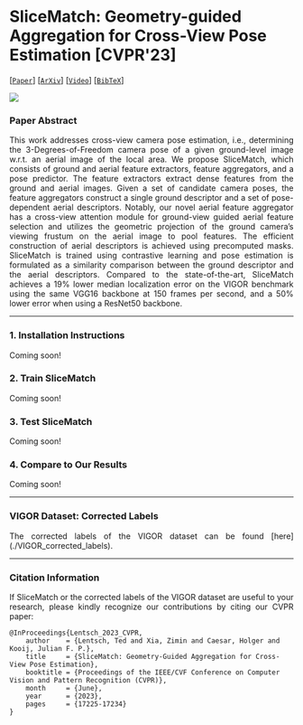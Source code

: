 # SliceMatch: Geometry-guided Aggregation for Cross-View Pose Estimation [CVPR'23]



[[`Paper`](https://openaccess.thecvf.com/content/CVPR2023/html/Lentsch_SliceMatch_Geometry-Guided_Aggregation_for_Cross-View_Pose_Estimation_CVPR_2023_paper.html)] [[`ArXiv`](https://arxiv.org/abs/2211.14651)] [[`Video`](https://www.youtube.com/watch?v=gql1dkQQNrA)] [[`BibTeX`](#citation-information)]



![](README_data/poster.png)



### Paper Abstract
<p align="justify">
This work addresses cross-view camera pose estimation, i.e., determining the 3-Degrees-of-Freedom camera pose of a given ground-level image w.r.t. an aerial image of the local area. We     propose SliceMatch, which consists of ground and aerial feature extractors, feature aggregators, and a pose predictor. The feature extractors extract dense features from the ground and aerial images. Given a set of candidate camera poses, the feature aggregators construct a single ground descriptor and a set of pose-dependent aerial descriptors. Notably, our novel aerial feature aggregator has a cross-view attention module for ground-view guided aerial feature selection and utilizes the geometric projection of the ground camera’s viewing frustum on the aerial image to pool features. The efficient construction of aerial descriptors is achieved using precomputed masks. SliceMatch is trained using contrastive learning and pose estimation is formulated as a similarity comparison between the ground descriptor and the aerial descriptors. Compared to the state-of-the-art, SliceMatch achieves a 19% lower median localization error on the VIGOR benchmark using the same VGG16 backbone at 150 frames per second, and a 50% lower error when using a ResNet50 backbone.
</p>



---



### 1. Installation Instructions
<p align="justify">
Coming soon!
</p>



### 2. Train SliceMatch
<p align="justify">
Coming soon!
</p>



### 3. Test SliceMatch
<p align="justify">
Coming soon!
</p>



### 4. Compare to Our Results
<p align="justify">
Coming soon!
</p>



---



### VIGOR Dataset: Corrected Labels
<p align="justify">
The corrected labels of the VIGOR dataset can be found [here](./VIGOR_corrected_labels).
</p>



---



### Citation Information
<p align="justify">
If SliceMatch or the corrected labels of the VIGOR dataset are useful to your research, please kindly recognize our contributions by citing our CVPR paper:
</p>

```
@InProceedings{Lentsch_2023_CVPR,
    author    = {Lentsch, Ted and Xia, Zimin and Caesar, Holger and Kooij, Julian F. P.},
    title     = {SliceMatch: Geometry-Guided Aggregation for Cross-View Pose Estimation},
    booktitle = {Proceedings of the IEEE/CVF Conference on Computer Vision and Pattern Recognition (CVPR)},
    month     = {June},
    year      = {2023},
    pages     = {17225-17234}
}
```
